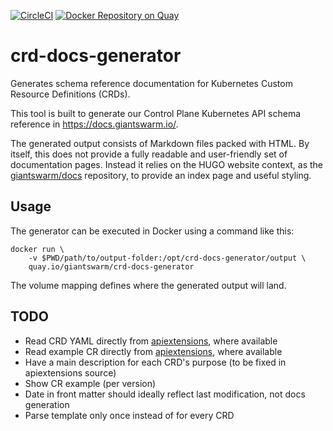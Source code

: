 [![CircleCI](https://circleci.com/gh/giantswarm/crd-docs-generator/tree/master.svg?style=shield&circle-token=c0f46d2b8c1482706d8d41b098d488efdf637a1f)](https://circleci.com/gh/giantswarm/crd-docs-generator/tree/master)
[![Docker Repository on Quay](https://quay.io/repository/giantswarm/crd-docs-generator/status "Docker Repository on Quay")](https://quay.io/repository/giantswarm/crd-docs-generator)

# crd-docs-generator

Generates schema reference documentation for Kubernetes Custom Resource Definitions (CRDs).

This tool is built to generate our Control Plane Kubernetes API schema reference in https://docs.giantswarm.io/.

The generated output consists of Markdown files packed with HTML. By itself, this does not provide a fully readable and user-friendly set of documentation pages. Instead it relies on the HUGO website context, as the [giantswarm/docs](https://github.com/giantswarm/docs) repository, to provide an index page and useful styling.

## Usage

The generator can be executed in Docker using a command like this:

```nohighlight
docker run \
    -v $PWD/path/to/output-folder:/opt/crd-docs-generator/output \
    quay.io/giantswarm/crd-docs-generator
```

The volume mapping defines where the generated output will land.

## TODO

- Read CRD YAML directly from [apiextensions](https://github.com/giantswarm/apiextensions/tree/master/docs/crd), where available
- Read example CR directly from [apiextensions](https://github.com/giantswarm/apiextensions/tree/master/docs/cr), where available
- Have a main description for each CRD's purpose (to be fixed in apiextensions source)
- Show CR example (per version)
- Date in front matter should ideally reflect last modification, not docs generation
- Parse template only once instead of for every CRD
